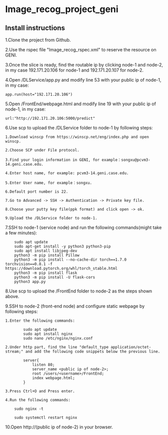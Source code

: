 # Image_recog_project_geni
## Install instructions
1.Clone the project from Github.

2.Use the rspec file "Image_recog_rspec.xml" to reserve the resource on GENI.

3.Once the slice is ready, find the routable ip by clicking node-1 and node-2, in my case 192.171.20.106 for node-1 and 192.171.20.107 for node-2.

4.Open /DLService/app.py and modify line 53 with your public ip of node-1, in my case:

    app.run(host="192.171.20.106")
    
5.Open /FrontEnd/webpage.html and modify line 19 with your public ip of node-1, in my case:

    url:"http://192.171.20.106:5000/predict"
    
6.Use scp to upload the /DLService folder to node-1 by following steps:

    1.Download winscp from https://winscp.net/eng/index.php and open winscp.
    
    2.Choose SCP under File protocol.
    
    3.Find your login information in GENI, for example：songxu@pcvm3-14.geni.case.edu.
    
    4.Enter host name, for example: pcvm3-14.geni.case.edu.
    
    5.Enter User name, for example：songxu.
    
    6.Default port number is 22.
    
    7.Go to Advanced -> SSH -> Authentication -> Private key file.
    
    8.Choose your putty key file(ppk format) and click open -> ok.
    
    9.Upload the /DLService folder to node-1.
    
7.SSH to node-1 (service node) and run the following commands(might take a few minutes):
```
    sudo apt update
    sudo apt-get install -y python3 python3-pip
    sudo apt install libjpeg-dev
    python3 -m pip install Pillow
    python3 -m pip install --no-cache-dir torch==1.7.0 torchvision==0.8.1 -f https://download.pytorch.org/whl/torch_stable.html
    python3 -m pip install flask
    python3 -m pip install -U flask-cors
    python3 app.py
 ```
8.Use scp to upload the /FrontEnd folder to node-2 as the steps shown above.

9.SSH to node-2 (front-end node) and configure static webpage by following steps:

    1.Enter the following commands:
``` 
        sudo apt update 
        sudo apt install nginx        
        sudo nano /etc/nginx/nginx.conf
```
    2.Under http part, find the line "default_type application/octet-stream;" and add the following code snippets below the previous line.
```
        server{
            listen 80;
            server_name <public ip of node-2>;
            root /users/<username>/FrontEnd;
            index webpage.html;
        }
```  
    3.Press Ctrl+O and Press enter.
    
    4.Run the following commands:
    
        sudo nginx -t
        
        sudo systemctl restart nginx
        
10.Open http://(public ip of node-2) in your browser.
